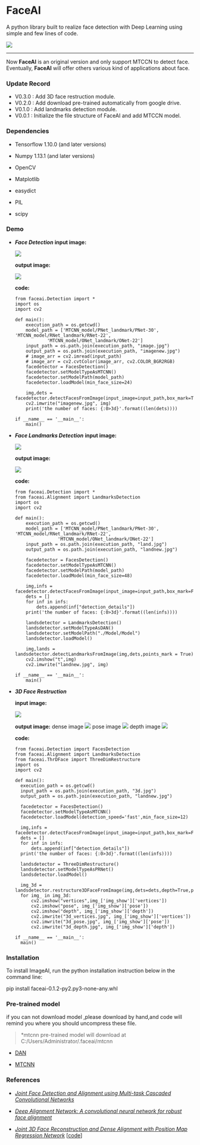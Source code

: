 # FaceAI

A python library built to realize face detection with Deep Learning using simple and few lines of code.

<img src="http://ww1.sinaimg.cn/thumbnail/0061KkpRly1fxtaimmmxtj308k08qq2w.jpg"/>

---

Now **FaceAI** is an original version and only support MTCCN to detect face.
Eventually, **FaceAI** will offer others various kind of applications about face.

### Update Record
- V0.3.0 : Add 3D face restruction module.
- V0.2.0 : Add download pre-trained automatically from google drive.
- V0.1.0 : Add landmarks detection module.
- V0.0.1 : Initialize the file structure of FaceAI and add MTCCN model.

### Dependencies

- Tensorflow 1.10.0 (and later versions)

- Numpy 1.13.1 (and later versions)

- OpenCV

- Matplotlib

- easydict

- PIL

- scipy

### Demo

- ***Face Detection*** 
  **input image:**

  <img src="http://ww1.sinaimg.cn/large/0061KkpRly1fxunv27ajbj31kw0vyalc.jpg"/>
 
   **output image:**

  <img src="http://ww1.sinaimg.cn/large/0061KkpRly1fxunxmtoohj31kw0vytzw.jpg"/>

  **code:**
  ```
  from faceai.Detection import *
  import os
  import cv2

  def main():
      execution_path = os.getcwd()
      model_path = ['MTCNN_model/PNet_landmark/PNet-30', 'MTCNN_model/RNet_landmark/RNet-22',
              'MTCNN_model/ONet_landmark/ONet-22']
      input_path = os.path.join(execution_path, "image.jpg")
      output_path = os.path.join(execution_path, "imagenew.jpg")
      # image_arr = cv2.imread(input_path)
      # image_arr = cv2.cvtColor(image_arr, cv2.COLOR_BGR2RGB)
      facedetector = FacesDetection()
      facedetector.setModelTypeAsMTCNN()
      facedetector.setModelPath(model_path)
      facedetector.loadModel(min_face_size=24)

      img,dets = facedetector.detectFacesFromImage(input_image=input_path,box_mark=True)
      cv2.imwrite("imagenew.jpg", img)
      print('the number of faces: {:0>3d}'.format((len(dets))))

  if __name__ == '__main__':
      main()
  ```

- ***Face Landmarks Detection*** 
  **input image:**

  <img src="http://ww1.sinaimg.cn/large/0061KkpRly1fxuo6uxak3j30sg0hs75r.jpg"/>
 
  **output image:**

  <img src="http://ww1.sinaimg.cn/large/0061KkpRly1fxuo712hx4j30sg0hstbw.jpg"/>

  **code:**
  ```
  from faceai.Detection import *
  from faceai.Alignment import LandmarksDetection
  import os
  import cv2

  def main():
      execution_path = os.getcwd()
      model_path = ['MTCNN_model/PNet_landmark/PNet-30', 'MTCNN_model/RNet_landmark/RNet-22',
                  'MTCNN_model/ONet_landmark/ONet-22']
      input_path = os.path.join(execution_path, "land.jpg")
      output_path = os.path.join(execution_path, "landnew.jpg")

      facedetector = FacesDetection()
      facedetector.setModelTypeAsMTCNN()
      facedetector.setModelPath(model_path)
      facedetector.loadModel(min_face_size=48)

      img,infs = facedetector.detectFacesFromImage(input_image=input_path,box_mark=False)
      dets = []
      for inf in infs:
          dets.append(inf["detection_details"])
      print('the number of faces: {:0>3d}'.format((len(infs))))

      landsdetector = LandmarksDetection()
      landsdetector.setModelTypeAsDAN()
      landsdetector.setModelPath("./Model/Model")
      landsdetector.loadModel()

      img,lands = landsdetector.detectLandmarksFromImage(img,dets,points_mark = True)
      cv2.imshow("t",img)
      cv2.imwrite("landnew.jpg", img)

  if __name__ == '__main__':
      main()
  ```

- ***3D Face Restruction*** 

  **input image:**

  <img src="http://ww1.sinaimg.cn/large/0061KkpRly1fy5dveivydj31hc0xcahj.jpg"/>
 
  **output image:**
    dense image
  <img src="http://ww1.sinaimg.cn/large/0061KkpRly1fy5e24oyj3j31hc0xck9l.jpg"/>
    pose image
  <img src="http://ww1.sinaimg.cn/large/0061KkpRly1fy5e1n0xhcj31hc0xcdv5.jpg"/>
    depth image
  <img src="http://ww1.sinaimg.cn/large/0061KkpRly1fy5gfq56jcj31hc0xcgmj.jpg"/>

  **code:**
  ```
  from faceai.Detection import FacesDetection
  from faceai.Alignment import LandmarksDetection
  from faceai.ThrDFace import ThreeDimRestructure
  import os
  import cv2

  def main():
    execution_path = os.getcwd()
    input_path = os.path.join(execution_path, "3d.jpg")
    output_path = os.path.join(execution_path, "landnew.jpg")

    facedetector = FacesDetection()
    facedetector.setModelTypeAsMTCNN()
    facedetector.loadModel(detection_speed='fast',min_face_size=12)

    img,infs = facedetector.detectFacesFromImage(input_image=input_path,box_mark=False)
    dets = []
    for inf in infs:
        dets.append(inf["detection_details"])
    print('the number of faces: {:0>3d}'.format((len(infs))))

    landsdetector = ThreeDimRestructure()
    landsdetector.setModelTypeAsPRNet()
    landsdetector.loadModel()

    img_3d = landsdetector.restructure3DFaceFromImage(img,dets=dets,depth=True,pose=True)
    for img_ in img_3d:
        cv2.imshow("vertices",img_['img_show']['vertices'])
        cv2.imshow("pose", img_['img_show']['pose'])
        cv2.imshow("depth", img_['img_show']['depth'])
        cv2.imwrite("3d_vertices.jpg", img_['img_show']['vertices'])
        cv2.imwrite("3d_pose.jpg", img_['img_show']['pose'])
        cv2.imwrite("3d_depth.jpg", img_['img_show']['depth'])

  if __name__ == '__main__':
    main()
  ```
### Installation

To install ImageAI, run the python installation instruction below in the command line: 

pip install faceai-0.1.2-py2.py3-none-any.whl

### Pre-trained model

if you can not download model ,please download by hand,and code will remind you where you should uncompress these file.
> *mtcnn pre-trained model will download at C:/Users/Administrator/.faceai/mtcnn

- [DAN](https://drive.google.com/file/d/1Qh_OWZROneM01q8fxS9Clf7zfj5FBTdd/view?usp=sharing)

- [MTCNN](https://drive.google.com/file/d/1RRj9iPndDx3KXyjfG1cpfug-1X8RyDh5/view?usp=sharing)


### References

- [*Joint Face Detection and Alignment using Multi-task Cascaded Convolutional Networks*](https://arxiv.org/abs/1604.02878v1)

- [*Deep Alignment Network: A convolutional neural network for robust face
alignment*](http://openaccess.thecvf.com/content_cvpr_2017_workshops/w33/papers/Kowalski_Deep_Alignment_Network_CVPR_2017_paper.pdf)

- [*Joint 3D Face Reconstruction and Dense Alignment with Position Map Regression Network*](https://arxiv.org/abs/1803.07835) [[code](https://github.com/YadiraF/PRNet)]